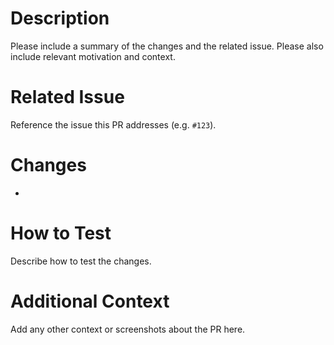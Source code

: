 # Description
Please include a summary of the changes and the related issue. Please also include relevant motivation and context.

# Related Issue
Reference the issue this PR addresses (e.g. `#123`).

# Changes
- 

# How to Test
Describe how to test the changes.

# Additional Context
Add any other context or screenshots about the PR here.
